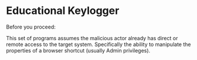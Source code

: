 # Educational Keylogger

Before you proceed:

This set of programs assumes the malicious actor already has direct or remote access to the target system.  Specifically the ability to manipulate the properties of a browser shortcut (usually Admin privileges).  
